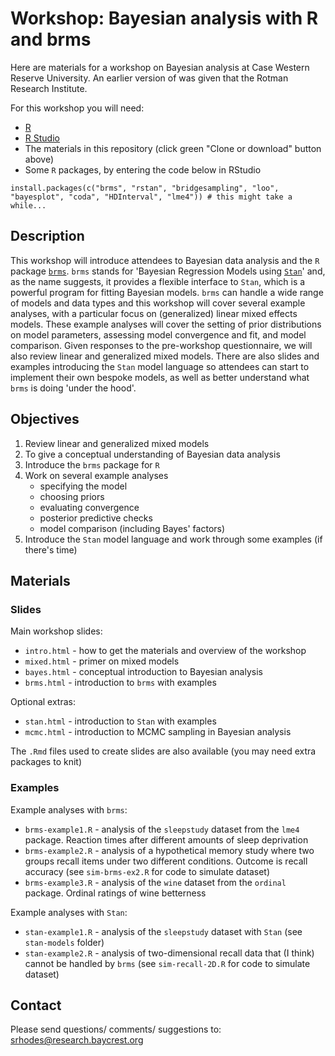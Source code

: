 
# Workshop: Bayesian analysis with R and brms

Here are materials for a workshop on Bayesian analysis at Case Western Reserve University. An earlier version of was given that the Rotman Research Institute.

For this workshop you will need:

- [R](https://www.r-project.org/)
- [R Studio](https://www.rstudio.com/)
- The materials in this repository (click green "Clone or download" button above)
- Some `R` packages, by entering the code below in RStudio

```
install.packages(c("brms", "rstan", "bridgesampling", "loo", "bayesplot", "coda", "HDInterval", "lme4")) # this might take a while...
```

## Description

This workshop will introduce attendees to Bayesian data analysis and the `R` package [`brms`](https://cran.r-project.org/web/packages/brms/index.html). `brms` stands for 'Bayesian Regression Models using [`Stan`](https://mc-stan.org/)' and, as the name suggests, it provides a flexible interface to `Stan`, which is a powerful program for fitting Bayesian models. `brms` can handle a wide range of models and data types and this workshop will cover several example analyses, with a particular focus on (generalized) linear mixed effects models. These example analyses will cover the setting of prior distributions on model parameters, assessing model convergence and fit, and model comparison. Given responses to the pre-workshop questionnaire, we will also review linear and generalized mixed models. There are also slides and examples introducing the `Stan` model language so attendees can start to implement their own bespoke models, as well as better understand what `brms` is doing 'under the hood'.

## Objectives

1. Review linear and generalized mixed models
2. To give a conceptual understanding of Bayesian data analysis
3. Introduce the `brms` package for `R`
4. Work on several example analyses
    - specifying the model
    - choosing priors
    - evaluating convergence
    - posterior predictive checks
    - model comparison (including Bayes' factors)
5. Introduce the `Stan` model language and work through some examples (if there's time)

## Materials

### Slides

Main workshop slides:

- `intro.html` - how to get the materials and overview of the workshop
- `mixed.html` - primer on mixed models
- `bayes.html` - conceptual introduction to Bayesian analysis
- `brms.html` - introduction to `brms` with examples

Optional extras:

- `stan.html` - introduction to `Stan` with examples
- `mcmc.html` - introduction to MCMC sampling in Bayesian analysis

The `.Rmd` files used to create slides are also available (you may need extra packages to knit)

### Examples

Example analyses with `brms`:

- `brms-example1.R` - analysis of the `sleepstudy` dataset from the `lme4` package. Reaction times after different amounts of sleep deprivation
- `brms-example2.R` - analysis of a hypothetical memory study where two groups recall items under two different conditions. Outcome is recall accuracy (see `sim-brms-ex2.R` for code to simulate dataset)
- `brms-example3.R` - analysis of the `wine` dataset from the `ordinal` package. Ordinal ratings of wine betterness

Example analyses with `Stan`:

- `stan-example1.R` - analysis of the `sleepstudy` dataset with `Stan` (see `stan-models` folder)
- `stan-example2.R` - analysis of two-dimensional recall data that (I think) cannot be handled by `brms` (see `sim-recall-2D.R` for code to simulate dataset)

<!--
## Prerequisites

This workshop assumes familiarity with:

- The `R` language
- Some probability distributions
- Linear mixed effects models (users of `lme4` will have a head start)
--> 

## Contact

Please send questions/ comments/ suggestions to: srhodes@research.baycrest.org

